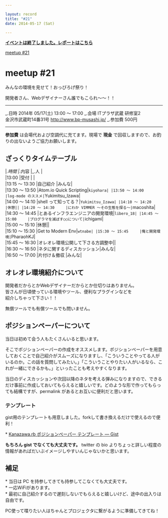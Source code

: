 ```yaml
---

layout: record
title: "#21"
date: 2014-05-17 (Sat)

---
```


<p>
<a href="./report.html"><strong>イベントは終了しました。レポートはこちら</strong></a></p>

<div class="doorkeeper-widget">
<a class="doorkeeper-registration-widget" href="http://kzrb.doorkeeper.jp/events/10910">meetup
#21</a><script src="http://widgets.doorkeeper.jp/w/widget.js"></script>

</div>

meetup #21
===========

みんなの環境を見せて！おっぴろげ祭り！

開発者さん、Webデザイナーさん誰でもこられ〜〜！！

  ----------- -------------------------------------------
  \_.日時     2014年 05/17(土) 13:00 〜 17:00
  \_.会場     ITプラザ武蔵 研修室2<br>金沢市武蔵町14番31号 <a href="http://www.bp-musashi.jp/">http://www.bp-musashi.jp/</a>
  \_.参加費   500円
  ----------- -------------------------------------------

**参加費** は会場代および空調代に充てます。現場で **現金**
で回収しますので、お釣りの出ないようご協力お願いします。

ざっくりタイムテーブル
----------------------

|*.時間 |*.内容 |\_.人 |\
|13:00 |受付 | |\
|13:15 〜 13:30 |自己紹介 |みんな|\
|13:30 〜 13:50 |Atom.io Quick Scripting|`kiyohara|
|13:50 〜 14:00     |log-mode のススメ|`Yukimitsu\_Izawa|\
|14:00 〜 14:10 |shell って知ってる？|`Yukimitsu_Izawa|
|14:10 〜 14:20     |休憩||
|14:20 〜 14:30     |にわか VIMMER 〜その生態を探る〜|`macoshita|\
|14:30 〜 14:45 |とあるインフラエンジニアの開発環境|`libero_18|
|14:45 〜 15:00     |プログラマを滅ぼす○○について|`ichigami|\
|15:00 〜 15:10 |休憩||\
|15:10 〜 15:30 |Get to Modern Env|`wtnabe|
|15:30 〜 15:45     |俺と開発環境|`PharaohKJ|\
|15:45 〜 16:30 |オレオレ環境公開して下さる方調整中||\
|16:30 〜 16:50 |ネタに関するディスカッション|みんな|\
|16:50 〜 17:00 |片付け＆撤収 |みんな|

オレオレ環境紹介について
------------------------

開発者だからとかWebデザイナーだからとか仕切りはありません。\
皆さんが日頃使っている環境やツール、便利なプラグインなどを\
紹介しちゃって下さい！！

無償ツールでも有償ツールでも問いません。

ポジションペーパーについて
--------------------------

当日は初めて会う人もたくさんいると思います。

そこでポジションペーパーの作成をオススメします。ポジションペーパーを用意しておくことで自己紹介がスムーズになりますし、「こういうことやってる人がいるのか。この話を質問してみたい。」「こういうことやりたい人がいるなら、これが一緒にできるかも。」といったことも考えやすくなります。

当日のディスカッションや次回以降のネタを考える弾みになりますので、できるだけ事前に作成しておいてもらえると嬉しいです。どのような形で作ってもらっても結構ですが、permalink
があるとお互いに便利だと思います。

### テンプレート

gist用のテンプレートも用意しました。forkして書き換えるだけで使えるので便利！

\* [Kanazawa.rb ポジションペーパー テンプレート —
Gist](https://gist.github.com/5a523ec3180002229a32)

**もちろん gist でなくても大丈夫です。** twitter の bio
よりちょっと詳しい程度の情報があればだいぶイメージしやすいんじゃないかと思います。

補足
----

\* 当日は PC を持参してきても持参してこなくても大丈夫です。\
 \* 一応WiFiがあります。\
 \*
最初に自己紹介するので遅刻しないでもらえると嬉しいけど、途中の出入りは自由です。

PC使って喋りたい人はちゃんとプロジェクタに繋がるように準備してきてね！
